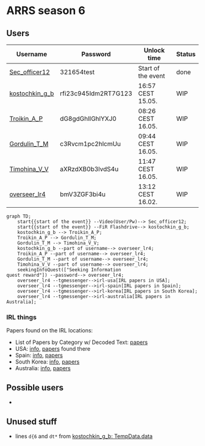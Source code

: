 # ARRS season 6

## Users
| Username | Password | Unlock time | Status |
|----------|----------|-------------|--------|
| [Sec_officer12](https://github.com/3ncy/ARRS-s6/blob/main/Users/Sec_officer12.md) | 321654test | Start of the event | done |
| [kostochkin_g_b](https://github.com/3ncy/ARRS-s6/blob/main/Users/kostochkin_g_b.md) | rfi23c945ldm2RT7G123 | 16:57 CEST 15.05. | WIP |
| [Troikin_A_P](https://github.com/3ncy/ARRS-s6/blob/main/Users/Troikin_A_P.md) | dG8gdGhlIGhlYXJ0 | 08:26 CEST 16.05. | WIP |
| [Gordulin_T_M](https://github.com/3ncy/ARRS-s6/blob/main/Users/Gordulin_T_M.md) | c3Rvcm1pc2hlcmUu | 09:44 CEST 16.05. | WIP |
| [Timohina_V_V](https://github.com/3ncy/ARRS-s6/blob/main/Users/Timohina_V_V.md) | aXRzdXB0b3lvdS4u | 11:47 CEST 16.05. | WIP |
| [overseer_lr4](https://github.com/3ncy/ARRS-s6/blob/main/Users/overseer_lr4.md) | bmV3ZGF3bi4u | 13:12 CEST 16.02. | WIP |

```mermaid
graph TD;
    start{{start of the event}} --Video(User/Pw)--> Sec_officer12;
    start{{start of the event}} --FiR Flashdrive--> kostochkin_g_b;
    kostochkin_g_b --> Troikin_A_P;
    Troikin_A_P --> Gordulin_T_M;
    Gordulin_T_M --> Timohina_V_V;
    kostochkin_g_b --part of username--> overseer_lr4;
    Troikin_A_P --part of username--> overseer_lr4;
    Gordulin_T_M --part of username--> overseer_lr4;
    Timohina_V_V --part of username--> overseer_lr4;
    seekingInfoQuest(["Seeking Information
quest reward"]) --password--> overseer_lr4;
    overseer_lr4 --tgmessenger-->irl-usa[IRL papers in USA];
    overseer_lr4 --tgmessenger-->irl-spain[IRL papers in Spain];
    overseer_lr4 --tgmessenger-->irl-korea[IRL papers in South Korea];
    overseer_lr4 --tgmessenger-->irl-australia[IRL papers in Australia];
```

### IRL things
Papers found on the IRL locations:


- List of Papers by Category w/ Decoded Text: [papers](https://github.com/3ncy/ARRS-s6/blob/main/Users/RegionalPapers.md)
- USA: [info](https://github.com/3ncy/ARRS-s6/tree/main/Users/USA), [papers](https://github.com/3ncy/ARRS-s6/tree/main/Files/papers-usa) found there
- Spain: [info](https://github.com/3ncy/ARRS-s6/tree/main/Users/Spain), [papers](https://github.com/3ncy/ARRS-s6/tree/main/Files/papers-spain)
- South Korea: [info](https://github.com/3ncy/ARRS-s6/tree/main/Users/Korea), [papers](https://github.com/3ncy/ARRS-s6/tree/main/Files/papers-korea)
- Australia: [info](https://github.com/3ncy/ARRS-s6/tree/main/Users/Australia), [papers](https://github.com/3ncy/ARRS-s6/tree/main/Files/papers-australia)

## Possible users
- 

## Unused stuff
- lines `d{6` and `dt*` from [kostochkin_g_b: TempData.data](https://github.com/3ncy/ARRS-s6/blob/main/Users/kostochkin_g_b.md#tempdatadata)
